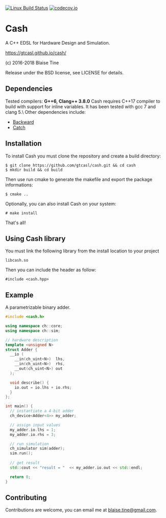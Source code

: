 [![Linux Build Status](https://travis-ci.org/gtcasl/cash.png?branch=master)](https://travis-ci.org/gtcasl/cash) 
[![codecov.io](http://codecov.io/github/gtcasl/cash/coverage.svg?branch=master)](http://codecov.io/github/gtcasl/cash?branch=master)

# Cash

A C++ EDSL for Hardware Design and Simulation.

https://gtcasl.github.io/cash/

(c) 2016-2018 Blaise Tine

Release under the BSD license, see LICENSE for details.

Dependencies
------------
Tested compilers: **G++6, Clang++ 3.8.0**
Cash requires C++17 compiler to build with support for inline variables. 
It has been tested with gcc 7 and clang 5.\ 
Other dependencies include:
  - [Backward](https://github.com/bombela/backward-cpp)
  - [Catch](https://github.com/catchorg/Catch2)

Installation
------------
To install Cash you must clone the repository and create a build directory:

    $ git clone https://github.com/gtcasl/cash.git && cd cash
    $ mkdir build && cd build

Then use run cmake to generate the makefile and export the package informations:

    $ cmake ..

Optionally, you can also install Cash on your system:

    # make install
    
That's all!

Using Cash library
------------------
You must link the following library from the install location to your project

    libcash.so

Then you can include the header as follow:

    #include <cash.hpp>

Example
-------
A parametrizable binary adder.

```C++
#include <cash.h>

using namespace ch::core;
using namespace ch::sim;

// hardware description
template <unsigned N>
struct Adder {
  __io (
    __in(ch_uint<N>)  lhs,
    __in(ch_uint<N>)  rhs,
    __out(ch_uint<N>) out
  );

  void describe() {
    io.out = io.lhs + io.rhs;
  }
};

int main() {
  // instantiate a 4-bit adder
  ch_device<Adder<4>> my_adder;

  // assign input values
  my_adder.io.lhs = 1;
  my_adder.io.rhs = 3;

  // run simulation
  ch_simulator sim(adder);
  sim.run();
  
  // get result
  std::cout << "result = "  << my_adder.io.out << std::endl;

  return 0;
}
```
Contributing
------------
Contributions are welcome, you can email me at blaise.tine@gmail.com.
